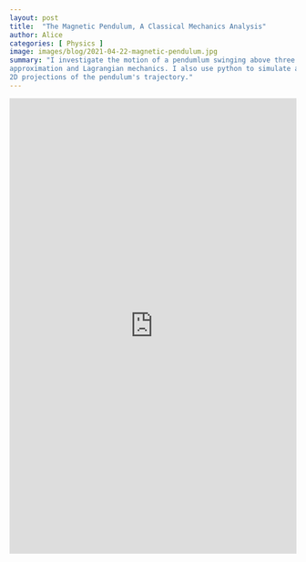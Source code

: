 ```yaml
---
layout: post
title:  "The Magnetic Pendulum, A Classical Mechanics Analysis"
author: Alice
categories: [ Physics ]
image: images/blog/2021-04-22-magnetic-pendulum.jpg
summary: "I investigate the motion of a pendumlum swinging above three magnets using small angle 
approximation and Lagrangian mechanics. I also use python to simulate and graph some interesting 
2D projections of the pendulum's trajectory."
---
```


<embed src="https://drive.google.com/file/d/1erDD7bB7dsTpetfnEinNmOttDd9lzTpq/preview" type="application/pdf" width="100%" height ="800"/>



